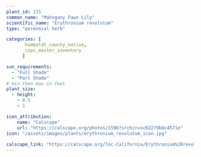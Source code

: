 ```yaml
---
plant_id: 135
common_name: "Mahogany Fawn Lily"
scientific_name: "Erythronium revolutum"
type: "perennial herb"

categories: [
       humboldt_county_native,
       cnps_master_inventory
      ]

sun_requirements:
  - "Full Shade"
  - "Part Shade"
# min then max in feet
plant_size:
  - height: 
    - 0.5
    - 1

icon_attribution: 
    name: "Calscape"
    url: "https://calscape.org/photos/1598?srchcr=sc62279b8c4571e"
icon: "/assets/images/plants/erythronium_revolutum_icon.jpg"
 
calscape_link: "https://calscape.org/loc-California/Erythronium%20revolutum(%20)"
---
```










